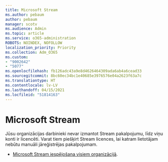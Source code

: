 ```yaml
---
title: Microsoft Stream
ms.author: pebaum
author: pebaum
manager: scotv
ms.audience: Admin
ms.topic: article
ms.service: o365-administration
ROBOTS: NOINDEX, NOFOLLOW
localization_priority: Priority
ms.collection: Adm_O365
ms.custom:
- "9002642"
- "5077"
ms.openlocfilehash: fb126adc43a9e8d4626464309ada6ab4a6cead33
ms.sourcegitcommit: 8bc60ec34bc1e40685e3976576e04a2623f63a7c
ms.translationtype: HT
ms.contentlocale: lv-LV
ms.lasthandoff: 04/15/2021
ms.locfileid: "51814163"
---
```

# <a name="enable-microsoft-stream"></a>Microsoft Stream

Jūsu organizācijas darbinieki nevar izmantot Stream pakalpojumu, līdz viņu konti ir licencēti. Varat tiem piešķirt Stream licences, lai katram lietotājam nebūtu manuāli jāreģistrējas pakalpojumam.

- [Microsoft Stream iespējošana visiem organizācijā](https://docs.microsoft.com/stream/assign-user-licenses).
